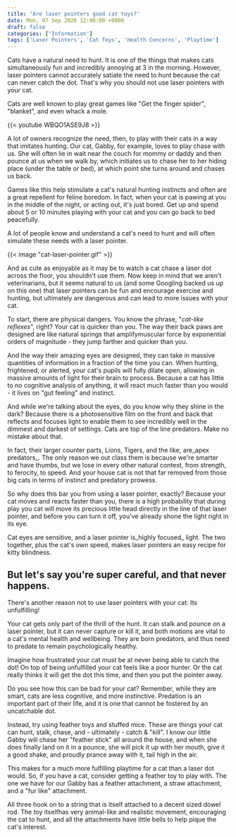 ```yaml
---
title: 'Are laser pointers good cat toys?'
date: Mon, 07 Sep 2020 12:00:00 +0000
draft: false
categories: ['Information']
tags: ['Laser Pointers', 'Cat Toys', 'Health Concerns', 'Playtime']
---
```


Cats have a natural need to hunt. It is one of the things that makes cats simultaneously fun and incredibly annoying at 3 in the morning. However, laser pointers cannot accurately satiate the need to hunt because the cat can never catch the dot. That's why you should not use laser pointers with your cat.

Cats are well known to play great games like "Get the finger spider", "blanket", and even whack a mole.

{{< youtube WBQO1ASE9J8 >}}

A lot of owners recognize the need, then, to play with their cats in a way that imitates hunting. Our cat, Gabby, for example, loves to play chase with us. She will often lie in wait near the couch for mommy or daddy and then pounce at us when we walk by, which initiates us to chase her to her hiding place (under the table or bed), at which point she turns around and chases us back.

Games like this help stimulate a cat's natural hunting instincts and often are a great repellent for feline boredom. In fact, when your cat is pawing at you in the middle of the night, or acting out, it's just bored. Get up and spend about 5 or 10 minutes playing with your cat and you can go back to bed peacefully.

A lot of people know and understand a cat's need to hunt and will often simulate these needs with a laser pointer.

{{< image "cat-laser-pointer.gif" >}}

And as cute as enjoyable as it may be to watch a cat chase a laser dot across the floor, you shouldn't use them. Now keep in mind that we aren't veterinarians, but it seems natural to us (and some Googling backed us up on this one) that laser pointers can be fun and encourage exercise and hunting, but ultimately are dangerous and can lead to more issues with your cat.

To start, there are physical dangers. You know the phrase, "_cat-like reflexes_", right? Your cat is quicker than you. The way their back paws are designed are like natural springs that amplifymuscular force by exponential orders of magnitude - they jump farther and quicker than you.

And the way their amazing eyes are designed, they can take in massive quantities of information in a fraction of the time you can. When hunting, frightened, or alerted, your cat's pupils will fully dilate open, allowing in massive amounts of light for their brain to process. Because a cat has little to no cognitive analysis of anything, it will react much faster than you would - it lives on "gut feeling" and instinct.

And while we're talking about the eyes, do you know why they shine in the dark? Because there is a photosensitive film on the front and back that reflects and focuses light to enable them to see incredibly well in the dimmest and darkest of settings. Cats are top of the line predators. Make no mistake about that.

In fact, their larger counter parts, Lions, Tigers, and the like, are_apex predators_. The only reason we out class them is because we're smarter and have thumbs, but we lose in every other natural contest, from strength, to ferocity, to speed. And your house cat is not that far removed from those big cats in terms of instinct and predatory prowess.

So why does this bar you from using a laser pointer, exactly? Because your cat moves and reacts faster than you, there is a high probability that during play you cat will move its precious little head directly in the line of that laser pointer, and before you can turn it off, you've already shone the light right in its eye.

Cat eyes are sensitive, and a laser pointer is_highly focused_ light. The two together, plus the cat's own speed, makes laser pointers an easy recipe for kitty blindness.

## But let's say you're super careful, and that never happens.

There's another reason not to use laser pointers with your cat: Its unfulfilling!

Your cat gets only part of the thrill of the hunt. It can stalk and pounce on a laser pointer, but it can never capture or kill it, and both motions are vital to a cat's mental health and wellbeing. They are born predators, and thus need to predate to remain psychologically healthy.

Imagine how frustrated your cat must be at never being able to catch the dot! On top of being unfulfilled your cat feels like a poor hunter. Or the cat really thinks it will get the dot this time, and then you put the pointer away.

Do you see how this can be bad for your cat? Remember, while they are smart, cats are less cognitive, and more instinctive. Predation is an important part of their life, and it is one that cannot be fostered by an uncatchable dot.

Instead, try using feather toys and stuffed mice. These are things your cat can hunt, stalk, chase, and - ultimately - catch & "kill". I know our little Gabby will chase her "feather stick" all around the house, and when she does finally land on it in a pounce, she will pick it up with her mouth, give it a good shake, and proudly prance away with it, tail high in the air.

This makes for a much more fulfilling playtime for a cat than a laser dot would. So, if you have a cat, consider getting a feather toy to play with. The one we have for our Gabby has a feather attachment, a straw attachment, and a "fur like" attachment.

All three hook on to a string that is itself attached to a decent sized dowel rod. The toy itselfhas very animal-like and realistic movement, encouraging the cat to hunt, and all the attachments have little bells to help pique the cat's interest.
